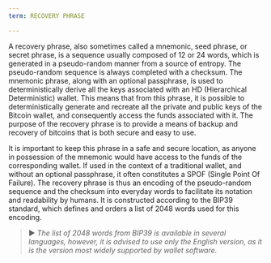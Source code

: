 ```yaml
---
term: RECOVERY PHRASE

---
```

A recovery phrase, also sometimes called a mnemonic, seed phrase, or secret phrase, is a sequence usually composed of 12 or 24 words, which is generated in a pseudo-random manner from a source of entropy. The pseudo-random sequence is always completed with a checksum. The mnemonic phrase, along with an optional passphrase, is used to deterministically derive all the keys associated with an HD (Hierarchical Deterministic) wallet. This means that from this phrase, it is possible to deterministically generate and recreate all the private and public keys of the Bitcoin wallet, and consequently access the funds associated with it. The purpose of the recovery phrase is to provide a means of backup and recovery of bitcoins that is both secure and easy to use.

It is important to keep this phrase in a safe and secure location, as anyone in possession of the mnemonic would have access to the funds of the corresponding wallet. If used in the context of a traditional wallet, and without an optional passphrase, it often constitutes a SPOF (Single Point Of Failure). The recovery phrase is thus an encoding of the pseudo-random sequence and the checksum into everyday words to facilitate its notation and readability by humans. It is constructed according to the BIP39 standard, which defines and orders a list of 2048 words used for this encoding.

> ► *The list of 2048 words from BIP39 is available in several languages, however, it is advised to use only the English version, as it is the version most widely supported by wallet software.*